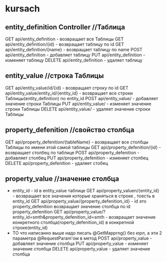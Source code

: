 # kursach
## entity_definition Controller //Таблица
GET api/entity_definition - возвращает все Таблицы
GET api/entity_definition/{id} - возвращает таблицу по id
GET api/entity_definition/{name} - возвращает таблицу по name
POST api/entity_definition - добавляет таблицу 
PUT api/entity_definition - изменяет таблицу 
DELETE api/entity_definition - удаляет таблицу

## entity_value //строка Таблицы
GET api/entity_value/id/{id} - возвращает строку по id
GET api/entity_value/entity_id/{entity_id} - возвращает все строки Таблицы(entity_definition) по entity_id
POST api/entity_value/ - добавляет значение строки Таблицы
PUT api/entity_value/ - изменяет значение строки Таблицы
DELETE api/entity_value/ - удаляет значение строки Таблицы


## property_defenition //свойство столбца
GET api/property_defenition/{tableName} - возвращает все столбцы Таблицы по имени этой самой таблицы
GET api/property_defenition/{id} - возвращает столбец по таблице
POST api/property_defenition - добавляет столбец 
PUT api/property_defenition - изменяет столбец
DELETE api/property_defenition - удаляет стобец

## property_value //значение столбца
* entity_id - id в entity_value таблице 
GET api/property_valuen/{entity_id}  - возвращает все значения которые храняться в строке , тоесть в entity_id
GET api/property_value/{property_defenition_id} - id это property_defenition возвращает значение столбца по id property_defenition
GET api/property_value/?entity_id=smth&property_defenition_id=smth  - возвращает значение конкретного столбца(roperty_defenition_id) в конкретной строке(entity_id)
* ТО что написанно выше надо писать @GetMapprng() без юрл, а эти 2 параметра @RequestParam'ом в метод 
POST api/property_value - добавляет значение столбца
PUT api/property_value - изменяет значение столбца
DELETE api/property_value - удаляет значение столбца


